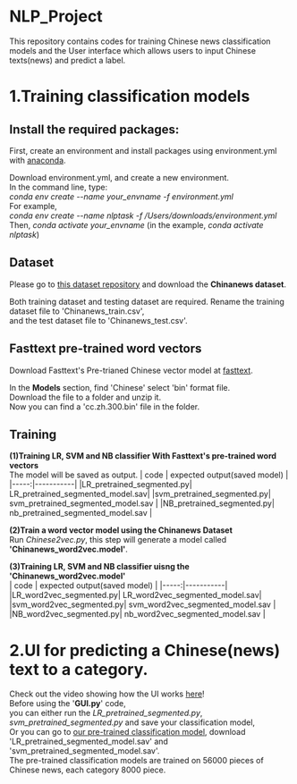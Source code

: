# NLP_Project 


This repository contains codes for training Chinese news classification models and the User interface which allows users to input Chinese texts(news) and predict a label.  

# 1.Training classification models

## Install the required packages:  
First, create an environment and install packages using environment.yml with [anaconda](https://www.anaconda.com/).

Download environment.yml, and create a new environment.      
In the command line, type:  
*conda env create --name your_envname  -f environment.yml*    
For example,  
*conda env create --name nlptask  -f /Users/downloads/environment.yml*   
Then, *conda activate your_envname* (in the example, *conda activate nlptask*)

## Dataset
Please go to [this dataset repository](https://github.com/zhangxiangxiao/glyph) and download the **Chinanews dataset**. 

Both training dataset and testing dataset are required. Rename the training dataset file to 'Chinanews_train.csv',  
and the test dataset file to 'Chinanews_test.csv'.  

## Fasttext pre-trained word vectors
Download Fasttext's Pre-trianed Chinese vector model at [fasttext](https://fasttext.cc/docs/en/crawl-vectors.html).

In the **Models** section, find 'Chinese' select 'bin' format file.  
Download the file to a folder and unzip it.   
Now you can find a 'cc.zh.300.bin' file in the folder. 

## Training
**(1)Training LR, SVM and NB classifier With Fasttext's pre-trained word vectors**  
The model will be saved as output.
| code | expected output(saved model) |
|-----:|-----------|
|LR_pretrained_segmented.py| LR_pretrained_segmented_model.sav|
|svm_pretrained_segmented.py| svm_pretrained_segmented_model.sav    |
|NB_pretrained_segmented.py| nb_pretrained_segmented_model.sav   |


**(2)Train a word vector model using the Chinanews Dataset**  
Run *Chinese2vec.py*, this step will generate a model called **'Chinanews_word2vec.model'**.  

**(3)Training LR, SVM and NB classifier uisng the 'Chinanews_word2vec.model'**  
| code | expected output(saved model) |
|-----:|-----------|
|LR_word2vec_segmented.py| LR_word2vec_segmented_model.sav|
|svm_word2vec_segmented.py| svm_word2vec_segmented_model.sav    |
|NB_word2vec_segmented.py| nb_word2vec_segmented_model.sav   |


# 2.UI for predicting a Chinese(news) text to a category.
Check out the video showing how the UI works [here](https://drive.google.com/file/d/14isrZSmOdutfKgSB-BmmdA2H7qmdCbyf/view?usp=sharing)!  
Before using the '**GUI.py**' code,  
you can either run the *LR_pretrained_segmented.py*, *svm_pretrained_segmented.py* and save your classification model,      
Or you can go to [our pre-trained classification model](https://drive.google.com/drive/folders/1X8cW0JZR-7vLWWlCPaIKpXjeHgLtDyJ9?usp=sharing), download  'LR_pretrained_segmented_model.sav' and 'svm_pretrained_segmented_model.sav'.  
The pre-trained classification models are trained on 56000 pieces of Chinese news, each category 8000 piece.





